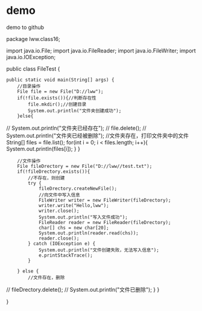 # demo

demo to github

package lww.class16;

import java.io.File;
import java.io.FileReader;
import java.io.FileWriter;
import java.io.IOException;

public class FileTest {

	public static void main(String[] args) {
		//目录操作
		File file = new File("D://lww");
		if(!file.exists()){//判断存在性
			file.mkdir();//创建目录
			System.out.println("文件夹创建成功");
		}else{
//			System.out.println("文件夹已经存在");
//			file.delete();
//			System.out.println("文件夹已经被删除");
			//文件夹存在，打印文件夹中的文件
			String[] files = file.list();
			for(int i = 0; i < files.length; i++){
				System.out.println(files[i]);
			}
		}
		
		//文件操作
		File fileDrectory = new File("D://lww//test.txt");
		if(!fileDrectory.exists()){
			//不存在，则创建
			try {
				fileDrectory.createNewFile();
				//向文件中写入信息
				FileWriter writer = new FileWriter(fileDrectory);
				writer.write("Hello,lww");
				writer.close();
				System.out.println("写入文件成功");
				FileReader reader = new FileReader(fileDrectory);
				char[] chs = new char[20];
				System.out.println(reader.read(chs));
				reader.close();
			} catch (IOException e) {
				System.out.println("文件创建失败，无法写入信息");
				e.printStackTrace();
			}
			
		} else {
			//文件存在，删除
//			fileDrectory.delete();
//			System.out.println("文件已删除");
		}
	}

}

